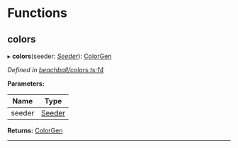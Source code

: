

# Functions

<a id="colors"></a>

##  colors

▸ **colors**(seeder: *[Seeder](_beachball_types_.md#seeder)*): [ColorGen](_beachball_types_.md#colorgen)

*Defined in [beachball/colors.ts:14](https://github.com/polkadot-js/ui/blob/7ecadc4/packages/ui-identicon/src/beachball/colors.ts#L14)*

**Parameters:**

| Name | Type |
| ------ | ------ |
| seeder | [Seeder](_beachball_types_.md#seeder) |

**Returns:** [ColorGen](_beachball_types_.md#colorgen)

___


